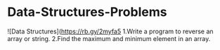 # Data-Structures-Problems
![Data Structures](https://rb.gy/2myfa5
1.Write a program to reverse an array or string.
2.Find the maximum and minimum element in an array.
   
